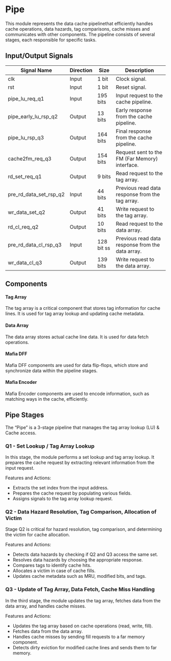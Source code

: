 # Pipe

This module represents the data cache pipelinethat efficiently handles cache operations, data hazards, tag comparisons, cache misses and communicates with other components. The pipeline consists of several stages, each responsible for specific tasks.

## Input/Output Signals

| Signal Name        | Direction | Size     | Description                               |
| -------------------| --------- | -------- | ----------------------------------------- |
| clk                | Input     | 1 bit    | Clock signal.                                    |
| rst                | Input     | 1 bit    | Reset signal.                                    |
| pipe_lu_req_q1     | Input     | 195 bits | Input request to the cache pipeline.             |
| pipe_early_lu_rsp_q2 | Output  | 13 bits  | Early response from the cache pipeline.          |
| pipe_lu_rsp_q3     | Output    | 164 bits | Final response from the cache pipeline.          |
| cache2fm_req_q3    | Output    | 154 bits | Request sent to the FM (Far Memory) interface.   |
| rd_set_req_q1      | Output    | 9 bits   | Read request to the tag array.                   |
| pre_rd_data_set_rsp_q2 | Input | 44 bits  | Previous read data response from the tag array.  |
| wr_data_set_q2     | Output    | 41 bits  | Write request to the tag array.                  |
| rd_cl_req_q2       | Output    | 10 bits  | Read request to the data array.                  |
| pre_rd_data_cl_rsp_q3 | Input  | 128 bit ss | Previous read data response from the data array. |
| wr_data_cl_q3      | Output    | 139 bits | Write request to the data array.                 |

## Components

#### Tag Array 

The tag array is a critical component that stores tag information for cache lines. It is used for tag array lookup and updating cache metadata.
#### Data Array 

The data array stores actual cache line data. It is used for data fetch operations.
#### Mafia DFF  

Mafia DFF components are used for data flip-flops, which store and synchronize data within the pipeline stages.
#### Mafia Encoder 

Mafia Encoder components are used to encode information, such as matching ways in the cache, efficiently.



## Pipe Stages

The “Pipe” is a 3-stage pipeline that manages the tag array lookup (LU) & Cache access.

<!-- ### Q1 - <span style={{ fontSize: '0.9em' }}> Set Lookup / Tag Array Lookup </span> -->
### Q1 - Set Lookup / Tag Array Lookup 


In this stage, the module performs a set lookup and tag array lookup. It prepares the cache request by extracting relevant information from the input request.

Features and Actions:

- Extracts the set index from the input address.
- Prepares the cache request by populating various fields.
- Assigns signals to the tag array lookup request.

<!-- ### Q2 - <span style={{ fontSize: '0.9em' }}>Data Hazard Resolution, Tag Comparison, Allocation of Victim </span> -->
### Q2 - Data Hazard Resolution, Tag Comparison, Allocation of Victim 

Stage Q2 is critical for hazard resolution, tag comparison, and determining the victim for cache allocation.

Features and Actions:

- Detects data hazards by checking if Q2 and Q3 access the same set.
- Resolves data hazards by choosing the appropriate response.
- Compares tags to identify cache hits.
- Allocates a victim in case of cache fills.
- Updates cache metadata such as MRU, modified bits, and tags.

<!-- ### Q3 - <span style={{ fontSize: '0.9em' }}>Update of Tag Array, Data Fetch, Cache Miss Handling </span> -->
### Q3 - Update of Tag Array, Data Fetch, Cache Miss Handling 

In the third stage, the module updates the tag array, fetches data from the data array, and handles cache misses.

Features and Actions:

- Updates the tag array based on cache operations (read, write, fill).
- Fetches data from the data array.
- Handles cache misses by sending fill requests to a far memory component.
- Detects dirty eviction for modified cache lines and sends them to far memory.

